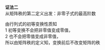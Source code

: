 **证法二**  
从矩阵秩的第二定义出发：非零子式的最高阶数  
  
由行列式的初等变换性质知  
1 初等变换不会把非零值变成零值，  
2 也不会把零值变成非零值，  
所以由矩阵秩的定义知，变换前后不改变矩阵的秩  
